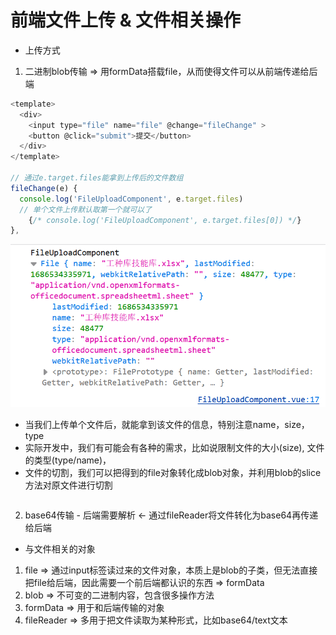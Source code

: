 # 前端文件上传 & 文件相关操作
*  上传方式
1.  二进制blob传输 => 用formData搭载file，从而使得文件可以从前端传递给后端
```js
<template>
  <div>
    <input type="file" name="file" @change="fileChange" >
    <button @click="submit">提交</button>
  </div>
</template>

// 通过e.target.files能拿到上传后的文件数组
fileChange(e) {
  console.log('FileUploadComponent', e.target.files)
  // 单个文件上传默认取第一个就可以了
    {/* console.log('FileUploadComponent', e.target.files[0]) */}
},
```
![Alt text](image.png)
* 当我们上传单个文件后，就能拿到该文件的信息，特别注意name，size，type
* 实际开发中，我们有可能会有各种的需求，比如说限制文件的大小(size), 文件的类型(type/name)，
* 文件的切割，我们可以把得到的file对象转化成blob对象，并利用blob的slice方法对原文件进行切割
```js


```


2. base64传输 - 后端需要解析  <- 通过fileReader将文件转化为base64再传递给后端

* 与文件相关的对象
1. file => 通过input标签读过来的文件对象，本质上是blob的子类，但无法直接把file给后端，因此需要一个前后端都认识的东西 => formData
2. blob => 不可变的二进制内容，包含很多操作方法
3. formData => 用于和后端传输的对象
4. fileReader => 多用于把文件读取为某种形式，比如base64/text文本
